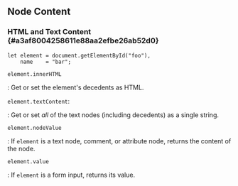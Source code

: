 ## Node Content

### HTML and Text Content {#a3af8004258611e88aa2efbe26ab52d0}

~~~ {.javascript}
let element = document.getElementById("foo"),
    name    = "bar";
~~~

`element.innerHTML`

  : Get or set the element's decedents as HTML.

`element.textContent`:

  : Get or set *all* of the text nodes (including decedents) as a
    single string.

`element.nodeValue`

  : If `element` is a text node, comment, or attribute node, returns
    the content of the node.

`element.value`

  : If `element` is a form input, returns its value.
